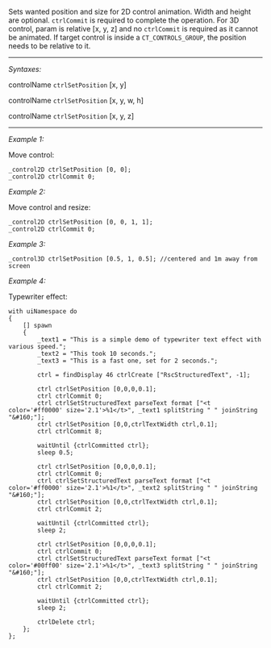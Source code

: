 Sets wanted position and size for 2D control animation. Width and height are optional. `ctrlCommit` is required to complete the operation. For 3D control, param is relative [x, y, z] and no `ctrlCommit` is required as it cannot be animated. If target control is inside a `CT_CONTROLS_GROUP`, the position needs to be relative to it.


---
*Syntaxes:*

controlName `ctrlSetPosition`  [x, y]

controlName `ctrlSetPosition`  [x, y, w, h]

controlName `ctrlSetPosition`  [x, y, z]

---
*Example 1:*

Move control:

```sqf
_control2D ctrlSetPosition [0, 0];
_control2D ctrlCommit 0;
```

*Example 2:*

Move control and resize:

```sqf
_control2D ctrlSetPosition [0, 0, 1, 1];
_control2D ctrlCommit 0;
```

*Example 3:*

```sqf
_control3D ctrlSetPosition [0.5, 1, 0.5]; //centered and 1m away from screen
```

*Example 4:*

Typewriter effect:

```sqf
with uiNamespace do 	
{ 
	[] spawn
	{
		_text1 = "This is a simple demo of typewriter text effect with various speed.";
		_text2 = "This took 10 seconds.";
		_text3 = "This is a fast one, set for 2 seconds.";
		
		ctrl = findDisplay 46 ctrlCreate ["RscStructuredText", -1];
		
		ctrl ctrlSetPosition [0,0,0,0.1];
		ctrl ctrlCommit 0;
		ctrl ctrlSetStructuredText parseText format ["<t color='#ff0000' size='2.1'>%1</t>", _text1 splitString " " joinString "&#160;"];
		ctrl ctrlSetPosition [0,0,ctrlTextWidth ctrl,0.1];
		ctrl ctrlCommit 8;
		
		waitUntil {ctrlCommitted ctrl};
		sleep 0.5;
		
		ctrl ctrlSetPosition [0,0,0,0.1];
		ctrl ctrlCommit 0;
		ctrl ctrlSetStructuredText parseText format ["<t color='#ff0000' size='2.1'>%1</t>", _text2 splitString " " joinString "&#160;"];
		ctrl ctrlSetPosition [0,0,ctrlTextWidth ctrl,0.1];
		ctrl ctrlCommit 2;
		
		waitUntil {ctrlCommitted ctrl};
		sleep 2;
		
		ctrl ctrlSetPosition [0,0,0,0.1];
		ctrl ctrlCommit 0;
		ctrl ctrlSetStructuredText parseText format ["<t color='#00ff00' size='2.1'>%1</t>", _text3 splitString " " joinString "&#160;"];
		ctrl ctrlSetPosition [0,0,ctrlTextWidth ctrl,0.1];
		ctrl ctrlCommit 2;
		
		waitUntil {ctrlCommitted ctrl};
		sleep 2;
		
		ctrlDelete ctrl;
	};
};
```